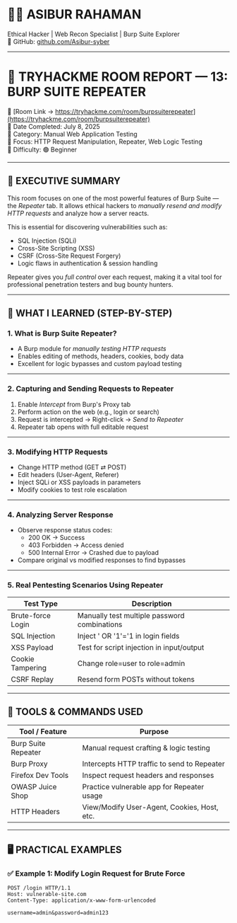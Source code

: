 # 🧑‍💻 ASIBUR RAHAMAN  
Ethical Hacker | Web Recon Specialist | Burp Suite Explorer  
🔗 GitHub: [github.com/Asibur-syber](https://github.com/Asibur-syber)

---

# 🧪 TRYHACKME ROOM REPORT — 13: BURP SUITE REPEATER  
🔗 [Room Link → https://tryhackme.com/room/burpsuiterepeater](https://tryhackme.com/room/burpsuiterepeater)  
📅 Date Completed: July 8, 2025  
📂 Category: Manual Web Application Testing  
🎯 Focus: HTTP Request Manipulation, Repeater, Web Logic Testing  
🧩 Difficulty: 🟢 Beginner  

---

## 🧠 EXECUTIVE SUMMARY

This room focuses on one of the most powerful features of Burp Suite — the *Repeater* tab. It allows ethical hackers to *manually resend and modify HTTP requests* and analyze how a server reacts.

This is essential for discovering vulnerabilities such as:
- SQL Injection (SQLi)  
- Cross-Site Scripting (XSS)  
- CSRF (Cross-Site Request Forgery)  
- Logic flaws in authentication & session handling  

Repeater gives you *full control* over each request, making it a vital tool for professional penetration testers and bug bounty hunters.

---

## 🎯 WHAT I LEARNED (STEP-BY-STEP)

### 1. What is Burp Suite Repeater?  
- A Burp module for *manually testing HTTP requests*  
- Enables editing of methods, headers, cookies, body data  
- Excellent for logic bypasses and custom payload testing  

---

### 2. Capturing and Sending Requests to Repeater  
1. Enable *Intercept* from Burp's Proxy tab  
2. Perform action on the web (e.g., login or search)  
3. Request is intercepted → Right-click → *Send to Repeater*  
4. Repeater tab opens with full editable request  

---

### 3. Modifying HTTP Requests  
- Change HTTP method (GET ⇄ POST)  
- Edit headers (User-Agent, Referer)  
- Inject SQLi or XSS payloads in parameters  
- Modify cookies to test role escalation  

---

### 4. Analyzing Server Response  
- Observe response status codes:  
  - 200 OK → Success  
  - 403 Forbidden → Access denied  
  - 500 Internal Error → Crashed due to payload  
- Compare original vs modified responses to find bypasses  

---

### 5. Real Pentesting Scenarios Using Repeater  

| Test Type           | Description                                       |
|---------------------|---------------------------------------------------|
| Brute-force Login   | Manually test multiple password combinations      |
| SQL Injection       | Inject ' OR '1'='1 in login fields              |
| XSS Payload         | Test for script injection in input/output         |
| Cookie Tampering    | Change role=user to role=admin                |
| CSRF Replay         | Resend form POSTs without tokens                  |

---

## 🧰 TOOLS & COMMANDS USED

| Tool / Feature         | Purpose                                         |
|------------------------|-------------------------------------------------|
| Burp Suite Repeater    | Manual request crafting & logic testing         |
| Burp Proxy             | Intercepts HTTP traffic to send to Repeater     |
| Firefox Dev Tools      | Inspect request headers and responses           |
| OWASP Juice Shop       | Practice vulnerable app for Repeater usage      |
| HTTP Headers           | View/Modify User-Agent, Cookies, Host, etc.     |

---

## 🖥️ PRACTICAL EXAMPLES

### ✅ Example 1: Modify Login Request for Brute Force

```http
POST /login HTTP/1.1
Host: vulnerable-site.com
Content-Type: application/x-www-form-urlencoded

username=admin&password=admin123
